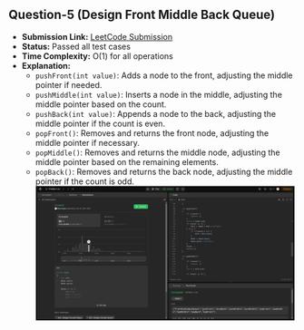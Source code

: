 
## Question-5 (Design Front Middle Back Queue)

- **Submission Link:** [LeetCode Submission](https://leetcode.com/problems/)
- **Status:** Passed all test cases
- **Time Complexity:** O(1) for all operations
- **Explanation:**
    - `pushFront(int value)`: Adds a node to the front, adjusting the middle pointer if needed.
    - `pushMiddle(int value)`: Inserts a node in the middle, adjusting the middle pointer based on the count.
    - `pushBack(int value)`: Appends a node to the back, adjusting the middle pointer if the count is even.
    - `popFront()`: Removes and returns the front node, adjusting the middle pointer if necessary.
    - `popMiddle()`: Removes and returns the middle node, adjusting the middle pointer based on the remaining elements.
    - `popBack()`: Removes and returns the back node, adjusting the middle pointer if the count is odd.
![Submission Photo](<Screenshot from 2024-01-19 21-01-15.png>)
